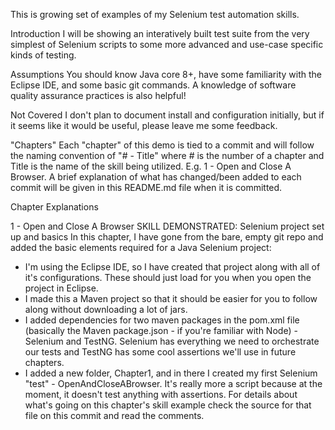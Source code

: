 This is growing set of examples of my Selenium test automation skills.

Introduction
I will be showing an interatively built test suite from the very simplest of Selenium scripts to some more advanced and use-case specific kinds of testing.

Assumptions
You should know Java core 8+, have some familiarity with the Eclipse IDE, and some basic git commands. A knowledge of software quality assurance practices is also helpful!

Not Covered
I don't plan to document install and configuration initially, but if it seems like it would be useful, please leave me some feedback.

"Chapters"
Each "chapter" of this demo is tied to a commit and will follow the naming convention of "# - Title" where # is the number of a chapter and Title is the name of the skill being utilized. E.g. 1 - Open and Close A Browser. A brief explanation of what has changed/been added to each commit will be given in this README.md file when it is committed.

Chapter Explanations

1 - Open and Close A Browser
SKILL DEMONSTRATED: Selenium project set up and basics
In this chapter, I have gone from the bare, empty git repo and added the basic elements required for a Java Selenium project:

* I'm using the Eclipse IDE, so I have created that project along with all of it's configurations. These should just load for you when you open the project in Eclipse.
* I made this a Maven project so that it should be easier for you to follow along without downloading a lot of jars.
* I added dependencies for two maven packages in the pom.xml file (basically the Maven package.json - if you're familiar with Node) - Selenium and TestNG. Selenium has everything we need to orchestrate our tests and TestNG has some cool assertions we'll use in future chapters.
* I added a new folder, Chapter1, and in there I created my first Selenium "test" - OpenAndCloseABrowser. It's really more a script because at the moment, it doesn't test anything with assertions. For details about what's going on this chapter's skill example check the source for that file on this commit and read the comments.


